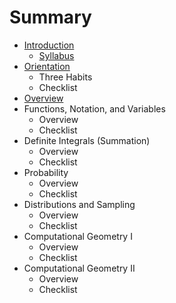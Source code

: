 # Summary

* [Introduction](README.md)
   * [Syllabus](syllabus.md)
* [Orientation](chapter1.md)
   * Three Habits
   * Checklist
* [Overview](overview.md)
* Functions, Notation, and Variables
   * Overview
   * Checklist
* Definite Integrals (Summation)
   * Overview
   * Checklist
* Probability
   * Overview
   * Checklist
* Distributions and Sampling
   * Overview
   * Checklist
* Computational Geometry I
   * Overview
   * Checklist
* Computational Geometry II
   * Overview
   * Checklist

